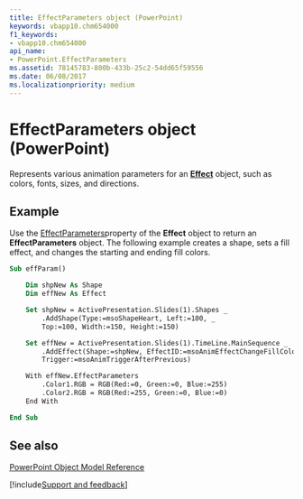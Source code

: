 ```yaml
---
title: EffectParameters object (PowerPoint)
keywords: vbapp10.chm654000
f1_keywords:
- vbapp10.chm654000
api_name:
- PowerPoint.EffectParameters
ms.assetid: 78145783-800b-433b-25c2-54dd65f59556
ms.date: 06/08/2017
ms.localizationpriority: medium
---
```



# EffectParameters object (PowerPoint)

Represents various animation parameters for an **[Effect](PowerPoint.Effect.md)** object, such as colors, fonts, sizes, and directions.


## Example

Use the [EffectParameters](PowerPoint.Effect.EffectParameters.md)property of the **Effect** object to return an **EffectParameters** object. The following example creates a shape, sets a fill effect, and changes the starting and ending fill colors.


```vb
Sub effParam()

    Dim shpNew As Shape
    Dim effNew As Effect

    Set shpNew = ActivePresentation.Slides(1).Shapes _
        .AddShape(Type:=msoShapeHeart, Left:=100, _
        Top:=100, Width:=150, Height:=150)

    Set effNew = ActivePresentation.Slides(1).TimeLine.MainSequence _
        .AddEffect(Shape:=shpNew, EffectID:=msoAnimEffectChangeFillColor, _
        Trigger:=msoAnimTriggerAfterPrevious)

    With effNew.EffectParameters
        .Color1.RGB = RGB(Red:=0, Green:=0, Blue:=255)
        .Color2.RGB = RGB(Red:=255, Green:=0, Blue:=0)
    End With

End Sub
```


## See also


[PowerPoint Object Model Reference](overview/PowerPoint/object-model.md)

[!include[Support and feedback](~/includes/feedback-boilerplate.md)]